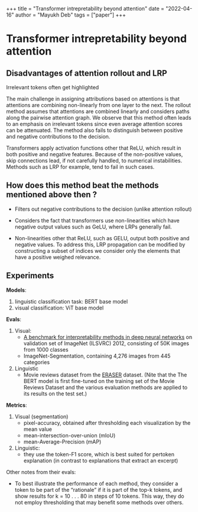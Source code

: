 +++
title = "Transformer intrepretability beyond attention"
date = "2022-04-16"
author = "Mayukh Deb"
tags = ["paper"]
+++

# Transformer intrepretability beyond attention 

## Disadvantages of attention rollout and LRP

Irrelevant tokens often get highlighted

The main challenge in assigning attributions based on attentions is that attentions are combining non-linearly from one layer to the next. The rollout method assumes that attentions are combined linearly and considers paths along the pairwise attention graph. We observe that this method often leads to an emphasis on irrelevant tokens since even average attention scores can be attenuated. The method also fails to distinguish between positive and negative contributions to the decision.

Transformers apply activation functions other that ReLU, which result in both positive and negative features. Because of the non-positive values, skip connections lead, if not carefully handled, to numerical instabilities. Methods such as LRP for example, tend to fail in such cases.

## How does this method beat the methods mentioned above then ?

* Filters out negative contributions to the decision (unlike attention rollout)

* Considers the fact that transformers use non-linearities which have negative output values such as GeLU, where LRPs generally fail.

* Non-linearities other that ReLU, such as GELU, output both positive and negative values. To address this, LRP propagation can be modified by constructing a subset of indices we consider only the elements that have a positive weighed relevance.

## Experiments

**Models**:
1. linguistic classification task: BERT base model
2. visual classification: ViT base model

**Evals**:
1. Visual:
    - [A benchmark for interpretability methods in deep neural networks](https://arxiv.org/abs/1806.10758) on validation set of ImageNet (ILSVRC) 2012, consisting of 50K images from 1000 classes
    - ImageNet-Segmentation, containing 4,276 images from 445 categories
2. Linguistic
    - Movie reviews dataset from the [ERASER](https://www.eraserbenchmark.com/) dataset. (Nite that the The BERT model is first fine-tuned on the training set of the Movie Reviews Dataset and the various evaluation methods are applied to its results on the test set.)

**Metrics**:
1. Visual (segmentation)
    - pixel-accuracy, obtained after thresholding each visualization by the mean value
    - mean-intersection-over-union (mIoU)
    - mean-Average-Precision (mAP)
2. Linguistic:
    -  they use the token-F1 score, which is best suited for pertoken explanation (in contrast to explanations that extract an
excerpt)

Other notes from their evals:
- To best illustrate the performance of each method, they consider a token to be part of the “rationale” if it is part of the top-k tokens, and show results for k = 10 . . . 80 in steps of 10 tokens. This way, they do not employ thresholding that may benefit some methods over others.


